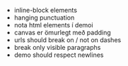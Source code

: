 - inline-block elements
- hanging punctuation
- nota html elements í demoi
- canvas er ömurlegt með padding
- urls should break on / not on dashes
- break only visible paragraphs
- demo should respect newlines
